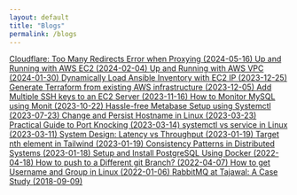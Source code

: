 ```yaml
---
layout: default
title: "Blogs"
permalink: /blogs
---
```


<div class="mt-7 flex flex-col gap-5"> <div class="flex flex-col gap-1 sm:gap-2"> <a href="/posts/cloudflare-too-many-redirects" target="_self" class="group flex flex-col flex-wrap items-start text-balance text-lg font-medium text-white hover:text-yellow-400 sm:flex-row sm:items-center">  <span class="mr-2 hidden h-1.5 w-1.5 bg-white transition-all group-hover:h-5 group-hover:bg-yellow-400 sm:block"></span> <span class="mr-1.5 flex-shrink-0 underline decoration-2 underline-offset-2 transition-colors"> Cloudflare: Too Many Redirects Error when Proxying </span> <span class="text-sm text-zinc-500 sm:text-lg font-normal">
(2024-05-16)
</span> </a><a href="/posts/up-and-running-with-aws-ec2" target="_self" class="group flex flex-col flex-wrap items-start text-balance text-lg font-medium text-white hover:text-yellow-400 sm:flex-row sm:items-center">  <span class="mr-2 hidden h-1.5 w-1.5 bg-white transition-all group-hover:h-5 group-hover:bg-yellow-400 sm:block"></span> <span class="mr-1.5 flex-shrink-0 underline decoration-2 underline-offset-2 transition-colors"> Up and Running with AWS EC2 </span> <span class="text-sm text-zinc-500 sm:text-lg font-normal">
(2024-02-04)
</span> </a><a href="/posts/up-and-running-with-aws-vpc" target="_self" class="group flex flex-col flex-wrap items-start text-balance text-lg font-medium text-white hover:text-yellow-400 sm:flex-row sm:items-center">  <span class="mr-2 hidden h-1.5 w-1.5 bg-white transition-all group-hover:h-5 group-hover:bg-yellow-400 sm:block"></span> <span class="mr-1.5 flex-shrink-0 underline decoration-2 underline-offset-2 transition-colors"> Up and Running with AWS VPC </span> <span class="text-sm text-zinc-500 sm:text-lg font-normal">
(2024-01-30)
</span> </a><a href="/posts/dynamically-load-ip-address-for-ec2-in-ansible" target="_self" class="group flex flex-col flex-wrap items-start text-balance text-lg font-medium text-white hover:text-yellow-400 sm:flex-row sm:items-center">  <span class="mr-2 hidden h-1.5 w-1.5 bg-white transition-all group-hover:h-5 group-hover:bg-yellow-400 sm:block"></span> <span class="mr-1.5 flex-shrink-0 underline decoration-2 underline-offset-2 transition-colors"> Dynamically Load Ansible Inventory with EC2 IP </span> <span class="text-sm text-zinc-500 sm:text-lg font-normal">
(2023-12-25)
</span> </a><a href="/posts/generate-terraform-from-infrastructure" target="_self" class="group flex flex-col flex-wrap items-start text-balance text-lg font-medium text-white hover:text-yellow-400 sm:flex-row sm:items-center">  <span class="mr-2 hidden h-1.5 w-1.5 bg-white transition-all group-hover:h-5 group-hover:bg-yellow-400 sm:block"></span> <span class="mr-1.5 flex-shrink-0 underline decoration-2 underline-offset-2 transition-colors"> Generate Terraform from existing AWS infrastructure </span> <span class="text-sm text-zinc-500 sm:text-lg font-normal">
(2023-12-05)
</span> </a><a href="/posts/add-multiple-ssh-keys-to-ec2" target="_self" class="group flex flex-col flex-wrap items-start text-balance text-lg font-medium text-white hover:text-yellow-400 sm:flex-row sm:items-center">  <span class="mr-2 hidden h-1.5 w-1.5 bg-white transition-all group-hover:h-5 group-hover:bg-yellow-400 sm:block"></span> <span class="mr-1.5 flex-shrink-0 underline decoration-2 underline-offset-2 transition-colors"> Add Multiple SSH keys to an EC2 Server </span> <span class="text-sm text-zinc-500 sm:text-lg font-normal">
(2023-11-16)
</span> </a><a href="/posts/monitor-mysql-using-monit" target="_self" class="group flex flex-col flex-wrap items-start text-balance text-lg font-medium text-white hover:text-yellow-400 sm:flex-row sm:items-center">  <span class="mr-2 hidden h-1.5 w-1.5 bg-white transition-all group-hover:h-5 group-hover:bg-yellow-400 sm:block"></span> <span class="mr-1.5 flex-shrink-0 underline decoration-2 underline-offset-2 transition-colors"> How to Monitor MySQL using Monit </span> <span class="text-sm text-zinc-500 sm:text-lg font-normal">
(2023-10-22)
</span> </a><a href="/posts/setup-metabase-using-systemctl" target="_self" class="group flex flex-col flex-wrap items-start text-balance text-lg font-medium text-white hover:text-yellow-400 sm:flex-row sm:items-center">  <span class="mr-2 hidden h-1.5 w-1.5 bg-white transition-all group-hover:h-5 group-hover:bg-yellow-400 sm:block"></span> <span class="mr-1.5 flex-shrink-0 underline decoration-2 underline-offset-2 transition-colors"> Hassle-free Metabase Setup using Systemctl </span> <span class="text-sm text-zinc-500 sm:text-lg font-normal">
(2023-07-23)
</span> </a><a href="/posts/change-hostname-in-linux" target="_self" class="group flex flex-col flex-wrap items-start text-balance text-lg font-medium text-white hover:text-yellow-400 sm:flex-row sm:items-center">  <span class="mr-2 hidden h-1.5 w-1.5 bg-white transition-all group-hover:h-5 group-hover:bg-yellow-400 sm:block"></span> <span class="mr-1.5 flex-shrink-0 underline decoration-2 underline-offset-2 transition-colors"> Change and Persist Hostname in Linux </span> <span class="text-sm text-zinc-500 sm:text-lg font-normal">
(2023-03-23)
</span> </a><a href="/posts/port-knocking-explained" target="_self" class="group flex flex-col flex-wrap items-start text-balance text-lg font-medium text-white hover:text-yellow-400 sm:flex-row sm:items-center">  <span class="mr-2 hidden h-1.5 w-1.5 bg-white transition-all group-hover:h-5 group-hover:bg-yellow-400 sm:block"></span> <span class="mr-1.5 flex-shrink-0 underline decoration-2 underline-offset-2 transition-colors"> Practical Guide to Port Knocking </span> <span class="text-sm text-zinc-500 sm:text-lg font-normal">
(2023-03-14)
</span> </a><a href="/posts/systemctl-vs-service" target="_self" class="group flex flex-col flex-wrap items-start text-balance text-lg font-medium text-white hover:text-yellow-400 sm:flex-row sm:items-center">  <span class="mr-2 hidden h-1.5 w-1.5 bg-white transition-all group-hover:h-5 group-hover:bg-yellow-400 sm:block"></span> <span class="mr-1.5 flex-shrink-0 underline decoration-2 underline-offset-2 transition-colors"> systemctl vs service in Linux </span> <span class="text-sm text-zinc-500 sm:text-lg font-normal">
(2023-03-11)
</span> </a><a href="/posts/latency-vs-throughput" target="_self" class="group flex flex-col flex-wrap items-start text-balance text-lg font-medium text-white hover:text-yellow-400 sm:flex-row sm:items-center">  <span class="mr-2 hidden h-1.5 w-1.5 bg-white transition-all group-hover:h-5 group-hover:bg-yellow-400 sm:block"></span> <span class="mr-1.5 flex-shrink-0 underline decoration-2 underline-offset-2 transition-colors"> System Design: Latency vs Throughput </span> <span class="text-sm text-zinc-500 sm:text-lg font-normal">
(2023-01-19)
</span> </a><a href="/posts/target-nth-element-tailwind" target="_self" class="group flex flex-col flex-wrap items-start text-balance text-lg font-medium text-white hover:text-yellow-400 sm:flex-row sm:items-center">  <span class="mr-2 hidden h-1.5 w-1.5 bg-white transition-all group-hover:h-5 group-hover:bg-yellow-400 sm:block"></span> <span class="mr-1.5 flex-shrink-0 underline decoration-2 underline-offset-2 transition-colors"> Target nth element in Tailwind </span> <span class="text-sm text-zinc-500 sm:text-lg font-normal">
(2023-01-19)
</span> </a><a href="/posts/consistency-patterns-in-distributed-systems" target="_self" class="group flex flex-col flex-wrap items-start text-balance text-lg font-medium text-white hover:text-yellow-400 sm:flex-row sm:items-center">  <span class="mr-2 hidden h-1.5 w-1.5 bg-white transition-all group-hover:h-5 group-hover:bg-yellow-400 sm:block"></span> <span class="mr-1.5 flex-shrink-0 underline decoration-2 underline-offset-2 transition-colors"> Consistency Patterns in Distributed Systems </span> <span class="text-sm text-zinc-500 sm:text-lg font-normal">
(2023-01-18)
</span> </a><a href="/posts/setup-postgresql-using-docker" target="_self" class="group flex flex-col flex-wrap items-start text-balance text-lg font-medium text-white hover:text-yellow-400 sm:flex-row sm:items-center">  <span class="mr-2 hidden h-1.5 w-1.5 bg-white transition-all group-hover:h-5 group-hover:bg-yellow-400 sm:block"></span> <span class="mr-1.5 flex-shrink-0 underline decoration-2 underline-offset-2 transition-colors"> Setup and Install PostgreSQL Using Docker </span> <span class="text-sm text-zinc-500 sm:text-lg font-normal">
(2022-04-18)
</span> </a><a href="/posts/push-to-different-branch" target="_self" class="group flex flex-col flex-wrap items-start text-balance text-lg font-medium text-white hover:text-yellow-400 sm:flex-row sm:items-center">  <span class="mr-2 hidden h-1.5 w-1.5 bg-white transition-all group-hover:h-5 group-hover:bg-yellow-400 sm:block"></span> <span class="mr-1.5 flex-shrink-0 underline decoration-2 underline-offset-2 transition-colors"> How to push to a Different git Branch? </span> <span class="text-sm text-zinc-500 sm:text-lg font-normal">
(2022-04-07)
</span> </a><a href="/posts/how-to-get-username-and-group-linux" target="_self" class="group flex flex-col flex-wrap items-start text-balance text-lg font-medium text-white hover:text-yellow-400 sm:flex-row sm:items-center">  <span class="mr-2 hidden h-1.5 w-1.5 bg-white transition-all group-hover:h-5 group-hover:bg-yellow-400 sm:block"></span> <span class="mr-1.5 flex-shrink-0 underline decoration-2 underline-offset-2 transition-colors"> How to get Username and Group in Linux </span> <span class="text-sm text-zinc-500 sm:text-lg font-normal">
(2022-01-06)
</span> </a><a href="/posts/rabbitmq-at-tajawal" target="_self" class="group flex flex-col flex-wrap items-start text-balance text-lg font-medium text-white hover:text-yellow-400 sm:flex-row sm:items-center">  <span class="mr-2 hidden h-1.5 w-1.5 bg-white transition-all group-hover:h-5 group-hover:bg-yellow-400 sm:block"></span> <span class="mr-1.5 flex-shrink-0 underline decoration-2 underline-offset-2 transition-colors"> RabbitMQ at Tajawal: A Case Study </span> <span class="text-sm text-zinc-500 sm:text-lg font-normal">
(2018-09-09)
</span> </a> </div> </div>